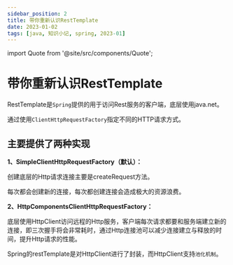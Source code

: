 ```yaml
---
sidebar_position: 2
title: 带你重新认识RestTemplate
date: 2023-01-02
tags: [java, 知识小记, spring, 2023-01]
---
```

import Quote from '@site/src/components/Quote';

> <Quote></Quote>

# 带你重新认识RestTemplate

RestTemplate是`Spring`提供的用于访问Rest服务的客户端，底层使用java.net。

通过使用`ClientHttpRequestFactory`指定不同的HTTP请求方式。

## 主要提供了两种实现

**1、SimpleClientHttpRequestFactory（默认）：**

创建底层的Http请求连接主要是createRequest方法。

每次都会创建新的连接，每次都创建连接会造成极大的资源浪费。

**2、HttpComponentsClientHttpRequestFactory：**

底层使用HttpClient访问远程的Http服务，客户端每次请求都要和服务端建立新的连接，即三次握手将会非常耗时，通过Http连接池可以减少连接建立与释放的时间，提升Http请求的性能。

Spring的restTemplate是对HttpClient进行了封装，而HttpClient支持`池化机制`。